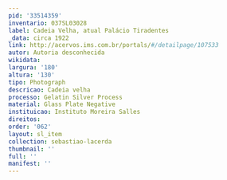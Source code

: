 ```yaml
---
pid: '33514359'
inventario: 037SL03028
label: Cadeia Velha, atual Palácio Tiradentes
_data: circa 1922
link: http://acervos.ims.com.br/portals/#/detailpage/107533
autor: Autoria desconhecida
wikidata: 
largura: '180'
altura: '130'
tipo: Photograph
descricao: Cadeia velha
processo: Gelatin Silver Process
material: Glass Plate Negative
instituicao: Instituto Moreira Salles
direitos: 
order: '062'
layout: sl_item
collection: sebastiao-lacerda
thumbnail: ''
full: ''
manifest: ''
---
```

